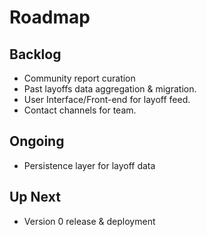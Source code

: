 # Roadmap

## Backlog
- Community report curation
- Past layoffs data aggregation & migration.
- User Interface/Front-end for layoff feed.
- Contact channels for team.

## Ongoing
- Persistence layer for layoff data

## Up Next
- Version 0 release & deployment
